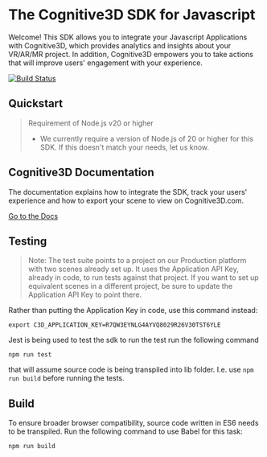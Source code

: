 # The Cognitive3D SDK for Javascript

Welcome!  This SDK allows you to integrate your Javascript Applications with Cognitive3D, which provides analytics and insights about your VR/AR/MR project.  In addition, Cognitive3D empowers you to take actions that will improve users' engagement with your experience.

[![Build Status](https://travis-ci.org/CognitiveVR/cvr-sdk-js.svg?branch=master)](https://travis-ci.org/CognitiveVR/cvr-sdk-js)

## Quickstart

> Requirement of Node.js v20 or higher
>
> * We currently require a version of Node.js of 20 or higher for this SDK. If this doesn't match your needs, let us know.

## Cognitive3D Documentation

The documentation explains how to integrate the SDK, track your users' experience and how to export your scene to view on Cognitive3D.com.

[Go to the Docs](http://docs.cognitive3d.com/webxr/get-started/)

## Testing

> Note: The test suite points to a project on our Production platform with two scenes already set up. It uses the Application API Key, already in code, to run tests against that project. If you want to set up equivalent scenes in a different project, be sure to update the Application API Key to point there.

Rather than putting the Application Key in code, use this command instead:

`export C3D_APPLICATION_KEY=R7QW3EYNLG4AYVQ8029R26V30TST6YLE`

Jest is being used to test the sdk to run the test run the following command

`npm run test`

that will assume source code is being transpiled into lib folder. I.e. use `npm run build` before running the tests.

## Build

To ensure broader browser compatibility, source code written in ES6 needs to be transpiled. Run the following command to use Babel for this task:

`npm run build`
